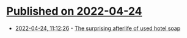 # [Published on 2022-04-24](index.md)

* [2022-04-24, 11:12:26](https://news.ycombinator.com/item?id=31142959) - [The surprising afterlife of used hotel soap](https://thehustle.co/the-surprising-afterlife-of-used-hotel-soap/)
